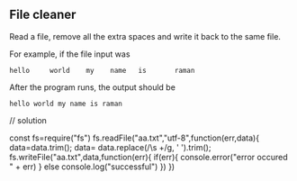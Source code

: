 ## File cleaner
Read a file, remove all the extra spaces and write it back to the same file.

For example, if the file input was
```
hello     world    my    name   is       raman
```

After the program runs, the output should be

```
hello world my name is raman
```

// solution

const fs=require("fs")
fs.readFile("aa.txt","utf-8",function(err,data){
    data=data.trim();
  data= data.replace(/\s +/g, ' ').trim();
   fs.writeFile("aa.txt",data,function(err){
     if(err){
        console.error("error occured " + err)
     }
     else
      console.log("successful")
   })
})